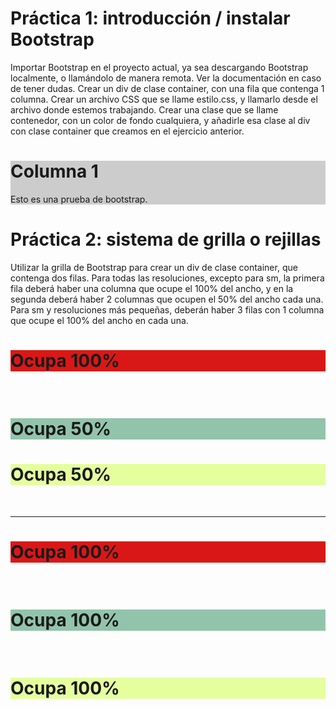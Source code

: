 # Práctica 1: introducción / instalar Bootstrap

Importar Bootstrap en el proyecto actual, ya sea descargando Bootstrap localmente, o llamándolo de manera remota. Ver la documentación en caso de tener dudas.
Crear un div de clase container, con una fila que contenga 1 columna.
Crear un archivo CSS que se llame estilo.css, y llamarlo desde el archivo donde estemos trabajando. Crear una clase que se llame contenedor, con un color de fondo cualquiera, y añadirle esa clase al div con clase container que creamos en el ejercicio anterior.

<html>
<head>
<meta charset="utf-8">
<meta name="viewport" content="width=device-width, initial-scale=1, shrink-to-fit=no">
<link rel="stylesheet" href="https://maxcdn.bootstrapcdn.com/bootstrap/4.0.0/css/bootstrap.min.css" integrity="sha384-Gn5384xqQ1aoWXA+058RXPxPg6fy4IWvTNh0E263XmFcJlSAwiGgFAW/dAiS6JXm" crossorigin="anonymous">
</head>
<body>
	<div class="container">
    		<div class="col" style="background-color:#ccc">
        		<h1>Columna 1</h1>
        		<p>Esto es una prueba de bootstrap.</p>
    		</div>
 	</div>   
</body>
</html>


# Práctica 2: sistema de grilla o rejillas

Utilizar la grilla de Bootstrap para crear un div de clase container, que contenga dos filas.
Para todas las resoluciones, excepto para sm, la primera fila deberá haber una columna que ocupe el 100% del ancho, y en la segunda deberá haber 2 columnas que ocupen el 50% del ancho cada una. Para sm y resoluciones más pequeñas, deberán haber 3 filas con 1 columna que ocupe el 100% del ancho en cada una.

<div class="container">
     <div class="row">
            <div class="col-xl-12 col-lg-12 col-md-12 col-12" style="background-color:rgb(218, 23, 23)">
                <h1>Ocupa 100%</h1>
            </div>
        </div>
    </div>
    <br>
    <div class="container">
        <div class="row">
            <div class="col-xl-6 col-lg-6 col-md-6 col-6" style="background-color:rgb(146, 196, 171)">
                <h1>Ocupa 50%</h1>
            </div>
            <div class="col-xl-6 col-lg-6 col-md-6 col-6" style="background-color:rgb(229, 255, 159)">
                <h1>Ocupa 50%</h1>
            </div>
        </div>
    </div>
    <br>
    <hr>
    <div class="container">
        <div class="row">
            <div class="col-sm-12 col-12" style="background-color:rgb(218, 23, 23)">
                <h1>Ocupa 100%</h1>
            </div>
        </div>
        <br>
        <div class="row">
            <div class="col-sm-12 col-12" style="background-color:rgb(146, 196, 171)">
                <h1>Ocupa 100%</h1>
            </div>
        </div>
        <br>
        <div class="row">
            <div class="col-sm-12 col-12" style="background-color:rgb(229, 255, 159)">
                <h1>Ocupa 100%</h1>
            </div>
        </div> 
    </div>


